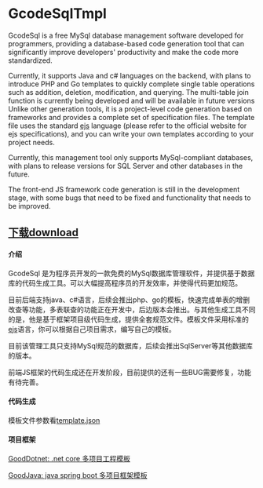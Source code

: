 # GcodeSqlTmpl
  GcodeSql is a free MySql database management software developed for programmers, providing a database-based code generation tool that can significantly improve developers' productivity  and make the code more standardized.
  
Currently, it supports Java and c# languages on the backend, with plans to introduce PHP and Go templates to quickly complete single table operations such as addition, deletion, modification, and querying. The multi-table join function is currently being developed and  will be available in future versions Unlike other generation tools, it is a project-level code generation based on frameworks and provides a complete set of specification files. The  template file uses the standard [ejs](https://ejs.bootcss.com/) language (please refer to the official website for ejs  specifications), and you can write your own templates according to your project needs.  
  
Currently, this management tool only supports MySql-compliant databases, with plans to release   versions for SQL Server and other databases in the future.
  
The front-end JS framework code generation is still in the development stage, with some bugs that need to be fixed and functionality that needs to be improved.
 ## [下载download](https://www.1000good.com/2023/08/14/sharpknife%e5%bf%ab%e5%88%80/)
#### 介绍
  GcodeSql 是为程序员开发的一款免费的MySql数据库管理软件，并提供基于数据库的代码生成工具。可以大幅提高程序员的开发效率，并使得代码更加规范。
  
目前后端支持java、c#语言，后续会推出php、go的模板，快速完成单表的增删改查等功能，多表联查的功能正在开发中，后边版本会推出。与其他生成工具不同的是，他是基于框架项目级代码生成，提供全套规范文件。模板文件采用标准的[ejs](https://ejs.bootcss.com/)语言，你可以根据自己项目需求，编写自己的模板。
  
目前该管理工具只支持MySql规范的数据库，后续会推出SqlServer等其他数据库的版本。
  
前端JS框架的代码生成还在开发阶段，目前提供的还有一些BUG需要修复，功能有待完善。

#### 代码生成  
  模板文件参数看[template.json](./template.json)
  
#### 项目框架
   [GoodDotnet: .net core 多项目工程模板](https://gitee.com/liqz2009/good-dotnet)

   [GoodJava: java spring boot 多项目框架模板](https://gitee.com/liqz2009/good-java)
